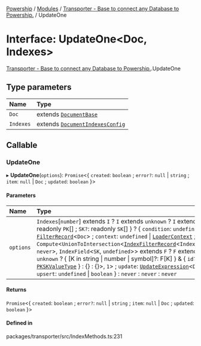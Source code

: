 [Powership](../README.md) / [Modules](../modules.md) / [Transporter - Base to connect any Database to Powership.](../modules/Transporter___Base_to_connect_any_Database_to_Powership_.md) / UpdateOne

# Interface: UpdateOne<Doc, Indexes\>

[Transporter - Base to connect any Database to Powership.](../modules/Transporter___Base_to_connect_any_Database_to_Powership_.md).UpdateOne

## Type parameters

| Name | Type |
| :------ | :------ |
| `Doc` | extends [`DocumentBase`](../modules/Transporter___Base_to_connect_any_Database_to_Powership_.md#documentbase) |
| `Indexes` | extends [`DocumentIndexesConfig`](Transporter___Base_to_connect_any_Database_to_Powership_.DocumentIndexesConfig.md) |

## Callable

### UpdateOne

▸ **UpdateOne**(`options`): `Promise`<{ `created`: `boolean` ; `error?`: ``null`` \| `string` ; `item`: ``null`` \| `Doc` ; `updated`: `boolean`  }\>

#### Parameters

| Name | Type |
| :------ | :------ |
| `options` | `Indexes`[`number`] extends `I` ? `I` extends `unknown` ? `I` extends { `PK`: readonly `PK`[] ; `SK?`: readonly `SK`[]  } ? { `condition`: `undefined` \| [`FilterRecord`](../modules/Transporter___Base_to_connect_any_Database_to_Powership_.md#filterrecord)<`Doc`\> ; `context`: `undefined` \| [`LoaderContext`](../modules/Transporter___Base_to_connect_any_Database_to_Powership_.md#loadercontext) ; `filter`: `Compute`<`UnionToIntersection`<[`IndexFilterRecord`](../modules/Transporter___Base_to_connect_any_Database_to_Powership_.md#indexfilterrecord)<`IndexField`<`PK`, `never`\>, `IndexField`<`SK`, `undefined`\>\> extends `F` ? `F` extends `unknown` ? { [K in string \| number \| symbol]?: F[K] } & { `id?`: [`PKSKValueType`](../modules/Transporter___Base_to_connect_any_Database_to_Powership_.md#pkskvaluetype)  } : {} : {}\>, ``1``\> ; `update`: [`UpdateExpression`](../modules/Transporter___Base_to_connect_any_Database_to_Powership_.md#updateexpression)<`Doc`\> ; `upsert`: `undefined` \| `boolean`  } : `never` : `never` : `never` |

#### Returns

`Promise`<{ `created`: `boolean` ; `error?`: ``null`` \| `string` ; `item`: ``null`` \| `Doc` ; `updated`: `boolean`  }\>

#### Defined in

packages/transporter/src/IndexMethods.ts:231
